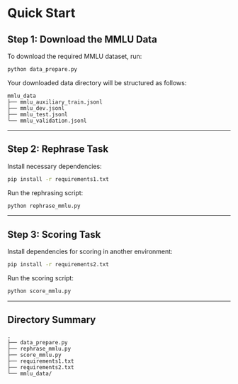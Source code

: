 # Quick Start


## Step 1: Download the MMLU Data

To download the required MMLU dataset, run:

```bash
python data_prepare.py
```

Your downloaded data directory will be structured as follows:

```
mmlu_data
├── mmlu_auxiliary_train.jsonl
├── mmlu_dev.jsonl
├── mmlu_test.jsonl
└── mmlu_validation.jsonl
```

---

## Step 2: Rephrase Task

Install necessary dependencies:

```bash
pip install -r requirements1.txt
```

Run the rephrasing script:

```bash
python rephrase_mmlu.py
```

---

## Step 3: Scoring Task

Install dependencies for scoring in another environment:

```bash
pip install -r requirements2.txt
```

Run the scoring script:

```bash
python score_mmlu.py
```

---

## Directory Summary

```
.
├── data_prepare.py
├── rephrase_mmlu.py
├── score_mmlu.py
├── requirements1.txt
├── requirements2.txt
└── mmlu_data/
```








